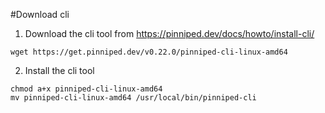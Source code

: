 #Download cli

1. Download the cli tool from https://pinniped.dev/docs/howto/install-cli/
```
wget https://get.pinniped.dev/v0.22.0/pinniped-cli-linux-amd64
```

2. Install the cli tool
```
chmod a+x pinniped-cli-linux-amd64
mv pinniped-cli-linux-amd64 /usr/local/bin/pinniped-cli
```
